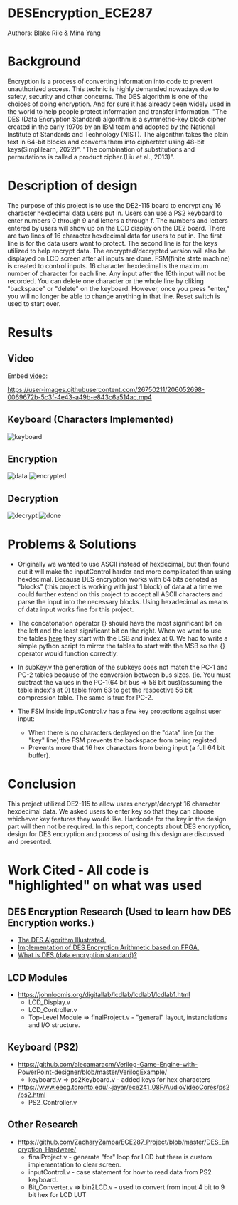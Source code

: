 # DESEncryption_ECE287
Authors: Blake Rile & Mina Yang

# Background
Encryption is a process of converting information into code to prevent unauthorized access. This technic is highly demanded nowadays due to safety, security and other concerns. The DES algorithm is one of the choices of doing encryption. And for sure it has already been widely used in the world to help people protect information and transfer information.
"The DES (Data Encryption Standard) algorithm is a symmetric-key block cipher created in the early 1970s by an IBM team and adopted by the National Institute of Standards and Technology (NIST). The algorithm takes the plain text in 64-bit blocks and converts them into ciphertext using 48-bit keys(Simplilearn, 2022)".
"The combination of substitutions and permutations is called a product cipher.(Liu et al., 2013)".


# Description of design
The purpose of this project is to use the DE2-115 board to encrypt any 16 character hexdecimal data users put in. Users can use a PS2 keyboard to enter numbers 0 through 9 and letters a through f. The numbers and letters entered by users will show up on the LCD display on the DE2 board. There are two lines of 16 character hexdecimal data for users to put in. The first line is for the data users want to protect. The second line is for the keys utilized to help encrypt data. The encrypted/decrypted version will also be displayed on LCD screen after all inputs are done. FSM(finite state machine) is created to control inputs. 16 character hexdecimal is the maximum number of character for each line. Any input after the 16th input will not be recorded. You can delete one character or the whole line by cliking "backspace" or "delete" on the keyboard. However, once you press "enter," you will no longer be able to change anything in that line. Reset switch is used to start over. 

# Results
## Video
Embed [video](https://youtu.be/Ym-LmnOO4iQ):

https://user-images.githubusercontent.com/26750211/206052698-0069672b-5c3f-4e43-a49b-e843c6a514ac.mp4

## Keyboard (Characters Implemented)

![keyboard](https://github.com/Yadouzi/DESEncryption_ECE287/blob/main/images/ADA9E3D1-1EA5-4CD7-AB0C-AB4BDDC28ADE.jpeg)

## Encryption

![data](https://github.com/Yadouzi/DESEncryption_ECE287/blob/main/images/8C3A09E2-A0E6-43C5-886E-B25E34DD9EA3.jpeg)
![encrypted](https://github.com/Yadouzi/DESEncryption_ECE287/blob/main/images/CE7B11B5-C53D-4BC9-9FE4-083282F1F910.jpeg)
## Decryption

![decrypt](https://github.com/Yadouzi/DESEncryption_ECE287/blob/main/images/018FD2D3-563B-49D3-80A7-05B9F7265807.jpeg)
![done](https://github.com/Yadouzi/DESEncryption_ECE287/blob/main/images/393CCF37-ADD0-453E-A9DB-014CDE445011.jpeg)

# Problems & Solutions

  - Originally we wanted to use ASCII instead of hexdecimal, but then found out it will make the inputControl harder and more complicated than using hexdecimal.        Because DES encryption works with 64 bits denoted as "blocks" (this project is working with just 1 block) of data at a time we could further extend on this project to accept all ASCII characters and parse the input into the necessary blocks. Using hexadecimal as means of data input works fine for this project.

  - The concatonation operator {} should have the most significant bit on the left and the least significant bit on the right. When we went to use the tables [here](https://page.math.tu-berlin.de/~kant/teaching/hess/krypto-ws2006/des.htm) they start with the LSB and index at 0. We had to write a simple python script to mirror the tables to start with the MSB so the {} operator would function correctly.

  - In subKey.v the generation of the subkeys does not match the PC-1 and PC-2 tables because of the conversion between bus sizes. (ie. You must subtract the values in the PC-1(64 bit bus => 56 bit bus)(assuming the table index's at 0) table from 63 to get the respective 56 bit compression table. The same is true for PC-2.

  - The FSM inside inputControl.v has a few key protections against user input:
    - When there is no characters deplayed on the "data" line (or the "key" line) the FSM prevents the backspace from being registed.
    - Prevents more that 16 hex characters from being input (a full 64 bit buffer).
  

# Conclusion
This project utilized DE2-115 to allow users encrypt/decrypt 16 character hexdecimal data. We asked users to enter key so that they can choose whichever key features they would like. Hardcode for the key in the design part will then not be required. In this report, concepts about DES encryption, design for DES encryption and process of using this design are discussed and presented.

# Work Cited - All code is "highlighted" on what was used

## DES Encryption Research (Used to learn how DES Encryption works.)
  - [The DES Algorithm Illustrated.](https://page.math.tu-berlin.de/~kant/teaching/hess/krypto-ws2006/des.htm)
  - [Implementation of DES Encryption Arithmetic based on FPGA.](https://www.sciencedirect.com/science/article/pii/S2212671613000814?ref=pdf_download&fr=RR-2&rr=774f75f51b708702)
  - [What is DES (data encryption standard)?](https://www.simplilearn.com/what-is-des-article)

## LCD Modules
  - https://johnloomis.org/digitallab/lcdlab/lcdlab1/lcdlab1.html
    - LCD_Display.v
    - LCD_Controller.v
    - Top-Level Module => finalProject.v - "general" layout, instanciations and I/O structure.

## Keyboard (PS2)
  - https://github.com/alecamaracm/Verilog-Game-Engine-with-PowerPoint-designer/blob/master/VerilogExample/
    - keyboard.v => ps2Keyboard.v - added keys for hex characters
  - https://www.eecg.toronto.edu/~jayar/ece241_08F/AudioVideoCores/ps2/ps2.html
    - PS2_Controller.v 

## Other Research
  - https://github.com/ZacharyZampa/ECE287_Project/blob/master/DES_Encryption_Hardware/
    - finalProject.v - generate "for" loop for LCD but there is custom implementation to clear screen.
    - inputControl.v - case statement for how to read data from PS2 keyboard.
    - Bit_Converter.v => bin2LCD.v - used to convert from input 4 bit to 9 bit hex for LCD LUT 

